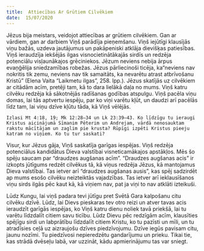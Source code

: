```yaml
---
title:  Attiecības Ar Grūtiem Cilvēkiem
date:  15/07/2020
---
```


Jēzus bija meistars, veidojot attiecības ar grūtiem cilvēkiem. Gan ar vārdiem, gan ar darbiem Viņš parādīja pieņemšanu. Viņš iejūtīgi klausījās viņu bažās, uzdeva jautājumus un pakāpeniski atklāja dievišķas patiesības. Viņš ieraudzīja iekšējās ilgas visnocietinātākajās sirdīs un redzēja potenciālu visļaunākajos grēciniekos. Jēzum neviens nebija ārpus evaņģēlija sniedzamības robežas. Jēzus pārliecinoši ticēja, ka“neviens nav nokritis tik zemu, neviens nav tik samaitāts, ka nevarētu atrast atbrīvošanu Kristū” (Elena Vaita “Laikmetu ilgas”, 258. lpp.). Jēzus skatījās uz cilvēkiem ar citādām acīm, pretēji tam, kā to dara lielākā daļa no mums. Viņš katru cilvēku redzēja kā sākotnējās radīšanas godības atspulgu. Viņš pacēla viņu domas, lai tās aptvertu iespēju, par ko viņi varētu kļūt, un daudzi arī pacēlās līdz tam, lai viņu dzīve kļūtu tāda, kā Viņš vēlējās.

`Izlasi Mt 4:18, 19; Mk 12:28–34 un Lk 23:39–43. Ko līdzīgu tu ieraugi Kristus aicinājumā Sīmanim Pēterim un Andrejam, vārdā nenosauktam rakstu mācītājam un zaglim pie krusta? Rūpīgi izpēti Kristus pieeju katram no viņiem. Ko tu tur saskati?`

Visur, kur Jēzus gāja, Viņš saskatīja garīgas iespējas. Viņš redzēja potenciālus kandidātus Dieva valstībai visneticamākajos apstākļos. Mēs šo spēju saucam par “draudzes augšanas acīm”. “Draudzes augšanas acis” ir izkopts jūtīgums redzēt cilvēkus tā, kā viņus redzēja Jēzus, kā mantojamus Dieva valstībai. Tas ietver arī “draudzes augšanas ausis”, kas spēj sadzirdēt ap mums esošo cilvēku neizteiktās vajadzības. Tas ietver arī ieklausīšanos viņu sirds ilgās pēc kaut kā, kā viņiem nav, pat ja viņi to nav atklāti izteikuši.

Lūdz Kungu, lai viņš padara tevi jūtīgu pret Svētā Gara kalpošanu citu cilvēku dzīvē. Lūdz, lai Dievs pieskaras tev otro reizi un atver tavas acis ieraudzīt garīgās iespējas, ko Viņš katru dienu noliek tavā priekšā, lai tu varētu līdzdalīt citiem savu ticību. Lūdz Dievu pēc redzīgām acīm, klausīties spējīgu sirdi un labprātību līdzdalīt citiem Kristu, ko tu pazīsti un mīli, un tu atradīsies ceļā uz aizraujošu dzīves piedzīvojumu. Dzīve iegūs pavisam citu, jaunu nozīmi. Tu piedzīvosi nepieredzētu gandarījumu un prieku. Tikai tie, kas strādā dvēseļu labā, var uzzināt, kādu apmierinājumu tas var sniegt.